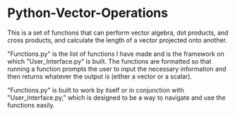 # Python-Vector-Operations

This is a set of functions that can perform vector algebra, dot products, and cross products, and calculate the length of a vector projected onto another.

"Functions.py" is the list of functions I have made and is the framework on which "User_Interface.py" is built.
The functions are formatted so that running a function prompts the user to input the necessary information and then returns whatever the output is (either a vector or a scalar).

"Functions.py" is built to work by itself or in conjunction with "User_Interface.py," which is designed to be a way to navigate and use the functions easily.
